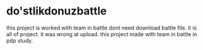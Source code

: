 # do'stlikdonuzbattle
this project is worked with team in battle
dont need download battle file. it is all of project. it was wrong at upload.
this project made with team in battle in pdp study.
